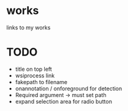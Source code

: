 
# works
links to my works

# TODO
- title on top left
- wsiprocess link
- fakepath to filename
- onannotation / onforeground for detection
- Required argument -> must set path
- expand selection area for radio button